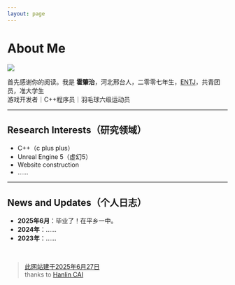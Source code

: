 ```yaml
---
layout: page
---
```


# About Me

<img src="https://viphzz.github.io/images/huozz.jpg" class="floatpic">

首先感谢你的阅读。我是 **霍肇治**，河北邢台人，二零零七年生，[ENTJ](https://www.16personalities.com/ch/entj-%E4%BA%BA%E6%A0%BC)，共青团员，准大学生<br>
游戏开发者｜C++程序员｜羽毛球六级运动员

---

## Research Interests（研究领域）

- C++（c plus plus）
- Unreal Engine 5（虚幻5）
- Website construction
- ……

---

## News and Updates（个人日志）

- **2025年6月**：毕业了！在平乡一中。
- **2024年**：……
- **2023年**：……
<br>

<blockquote class="twitter-tweet"><p lang="en" dir="ltr"><a href="https://viphzz.github.io">此网站建于2025年6月27日 </a>
<br>
thanks to <a href="https://caihanlin.com">Hanlin CAI</a>
